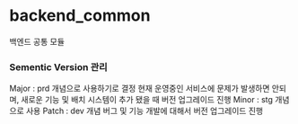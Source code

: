 # backend_common
백엔드 공통 모듈

### Sementic Version 관리
Major : prd 개념으로 사용하기로 결정 현재 운영중인 서비스에 문제가 발생하면 안되며, 새로운 기능 및 배치 시스템이 추가 됐을 때 버전 업그레이드 진행 
Minor : stg 개념으로 사용 
Patch : dev 개념 버그 및 기능 개발에 대해서 버전 업그레이드 진행
